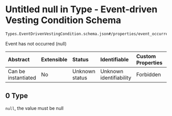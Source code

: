 # Untitled null in Type - Event-driven Vesting Condition Schema

```txt
Types.EventDrivenVestingCondition.schema.json#/properties/event_occurred/oneOf/0
```

Event has not occurred (null)

| Abstract            | Extensible | Status         | Identifiable            | Custom Properties | Additional Properties | Access Restrictions | Defined In                                                                                                          |
| :------------------ | :--------- | :------------- | :---------------------- | :---------------- | :-------------------- | :------------------ | :------------------------------------------------------------------------------------------------------------------ |
| Can be instantiated | No         | Unknown status | Unknown identifiability | Forbidden         | Allowed               | none                | [EventDrivenVestingCondition.schema.json*](../types/EventDrivenVestingCondition.schema.json "open original schema") |

## 0 Type

`null`, the value must be null
